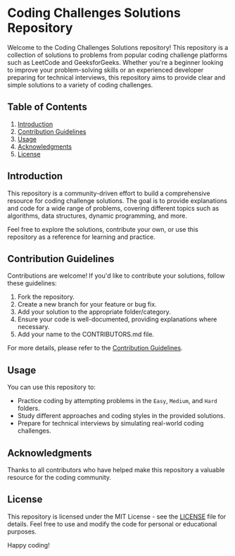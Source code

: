 # Coding Challenges Solutions Repository

Welcome to the Coding Challenges Solutions repository! This repository is a collection of solutions to problems from popular coding challenge platforms such as LeetCode and GeeksforGeeks. Whether you're a beginner looking to improve your problem-solving skills or an experienced developer preparing for technical interviews, this repository aims to provide clear and simple solutions to a variety of coding challenges.

## Table of Contents

1. [Introduction](#introduction)
2. [Contribution Guidelines](#contribution-guidelines)
3. [Usage](#usage)
4. [Acknowledgments](#acknowledgments)
5. [License](#license)

## Introduction

This repository is a community-driven effort to build a comprehensive resource for coding challenge solutions. The goal is to provide explanations and code for a wide range of problems, covering different topics such as algorithms, data structures, dynamic programming, and more.

Feel free to explore the solutions, contribute your own, or use this repository as a reference for learning and practice.

## Contribution Guidelines

Contributions are welcome! If you'd like to contribute your solutions, follow these guidelines:

1. Fork the repository.
2. Create a new branch for your feature or bug fix.
3. Add your solution to the appropriate folder/category.
4. Ensure your code is well-documented, providing explanations where necessary.
5. Add your name to the CONTRIBUTORS.md file.

For more details, please refer to the [Contribution Guidelines](CONTRIBUTING.md).

## Usage

You can use this repository to:

- Practice coding by attempting problems in the `Easy`, `Medium`, and `Hard` folders.
- Study different approaches and coding styles in the provided solutions.
- Prepare for technical interviews by simulating real-world coding challenges.

## Acknowledgments

Thanks to all contributors who have helped make this repository a valuable resource for the coding community.

## License

This repository is licensed under the MIT License - see the [LICENSE](LICENSE) file for details. Feel free to use and modify the code for personal or educational purposes.

Happy coding!
